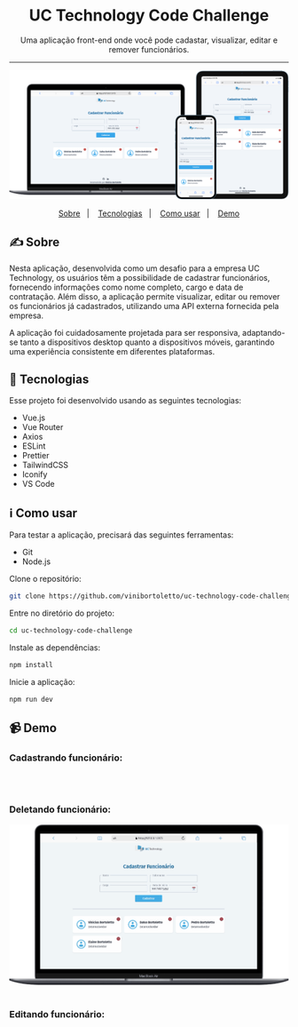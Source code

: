 <div align="center">
  <h1>UC Technology Code Challenge</h1>
  Uma aplicação front-end onde você pode cadastar, visualizar, editar e remover funcionários. 
</div>

<hr />

<p align="center">
  <img alt="website mockup" src="./src/assets/readme/mockup.png" />    
</p>

<p align="center">
  <a href="#writing_hand-sobre">Sobre</a>&nbsp;&nbsp;&nbsp;|&nbsp;&nbsp;&nbsp;
  <a href="#rocket-tecnologias">Tecnologias</a>&nbsp;&nbsp;&nbsp;|&nbsp;&nbsp;&nbsp;
  <a href="#information_source-como-usar">Como usar</a>&nbsp;&nbsp;&nbsp;|&nbsp;&nbsp;&nbsp;
  <a href="#video_camera-demo">Demo</a>
</p>

## :writing_hand: Sobre

Nesta aplicação, desenvolvida como um desafio para a empresa UC Technology, os usuários têm a possibilidade de cadastrar funcionários, fornecendo informações como nome completo, cargo e data de contratação. Além disso, a aplicação permite visualizar, editar ou remover os funcionários já cadastrados, utilizando uma API externa fornecida pela empresa.

A aplicação foi cuidadosamente projetada para ser responsiva, adaptando-se tanto a dispositivos desktop quanto a dispositivos móveis, garantindo uma experiência consistente em diferentes plataformas.

## :rocket: Tecnologias

Esse projeto foi desenvolvido usando as seguintes tecnologias:

- Vue.js
- Vue Router
- Axios
- ESLint
- Prettier
- TailwindCSS
- Iconify
- VS Code

## :information_source: Como usar

Para testar a aplicação, precisará das seguintes ferramentas:

- Git
- Node.js



Clone o repositório:

```bash
git clone https://github.com/vinibortoletto/uc-technology-code-challenge.git
```

Entre no diretório do projeto:

```bash
cd uc-technology-code-challenge
```

Instale as dependências:

```bash
npm install
```

Inicie a aplicação:

```bash
npm run dev
```

## :video_camera: Demo

<div>

### Cadastrando funcionário:

<img  src='./src/assets/readme/creating.gif' alt='' />
<br/>
<br/>

### Deletando funcionário:

<img src='./src/assets/readme/deleting.gif' alt='' />
<br/>
<br/>

### Editando funcionário:

<img src='./src/assets/readme/editing.gif' alt='' />
<br/>
<br/>

</div>

